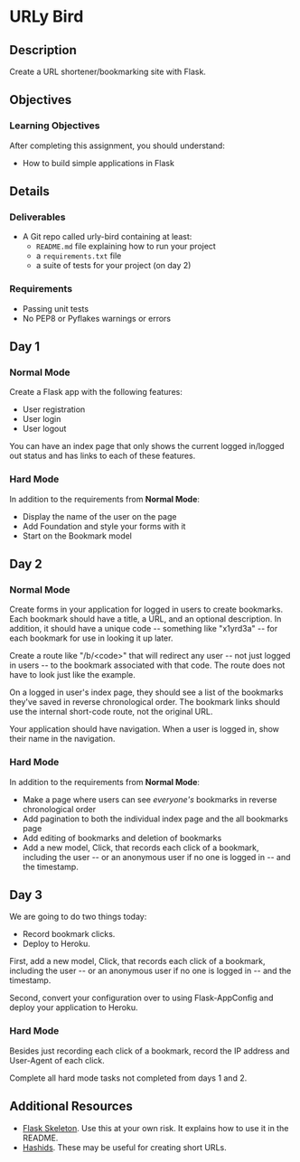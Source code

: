# URLy Bird

## Description

Create a URL shortener/bookmarking site with Flask.

## Objectives

### Learning Objectives

After completing this assignment, you should understand:

* How to build simple applications in Flask

## Details

### Deliverables

* A Git repo called urly-bird containing at least:
  * `README.md` file explaining how to run your project
  * a `requirements.txt` file
  * a suite of tests for your project (on day 2)

### Requirements  

* Passing unit tests
* No PEP8 or Pyflakes warnings or errors

## Day 1

### Normal Mode

Create a Flask app with the following features:

* User registration
* User login
* User logout

You can have an index page that only shows the current logged in/logged out status and has links to each of these features.

### Hard Mode

In addition to the requirements from **Normal Mode**:

* Display the name of the user on the page
* Add Foundation and style your forms with it
* Start on the Bookmark model

## Day 2

### Normal Mode

Create forms in your application for logged in users to create bookmarks. Each bookmark should have a title, a URL, and an optional description. In addition, it should have a unique code -- something like "x1yrd3a" -- for each bookmark for use in looking it up later.

Create a route like "/b/\<code\>" that will redirect any user -- not just logged in users -- to the bookmark associated with that code. The route does not have to look just like the example.

On a logged in user's index page, they should see a list of the bookmarks they've saved in reverse chronological order. The bookmark links should use the internal short-code route, not the original URL.

Your application should have navigation. When a user is logged in, show their name in the navigation.

### Hard Mode

In addition to the requirements from **Normal Mode**:

* Make a page where users can see _everyone's_ bookmarks in reverse chronological order
* Add pagination to both the individual index page and the all bookmarks page
* Add editing of bookmarks and deletion of bookmarks
* Add a new model, Click, that records each click of a bookmark, including the user -- or an anonymous user if no one is logged in -- and the timestamp.


## Day 3

We are going to do two things today:

* Record bookmark clicks.
* Deploy to Heroku.

First, add a new model, Click, that records each click of a bookmark, including the user -- or an anonymous user if no one is logged in -- and the timestamp.

Second, convert your configuration over to using Flask-AppConfig and deploy your application to Heroku.

### Hard Mode

Besides just recording each click of a bookmark, record the IP address and User-Agent of each click.

Complete all hard mode tasks not completed from days 1 and 2.

## Additional Resources

* [Flask Skeleton](https://github.com/tiyd-python-2015-01/cookiecutter-flask). Use this at your own risk. It explains how to use it in the README.
* [Hashids](http://hashids.org/python/). These may be useful for creating short URLs.